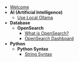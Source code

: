 - [Welcome](README.md)
- **AI (Artificial Intelligence)**
  - [Use Local Ollama](/ai/ollama/local-ollama)
- **Database**
  - **OpenSearch**
    - [What is OpenSearch?](/database/opensearch/what-opensearch)
    - [OpenSearch Dashboard](/database/opensearch/opensearch-dashboard)
- **Python**
  - **Python Syntax**
    - [String Syntax](/python/syntax/string-syntax.md)
